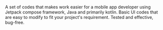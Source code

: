 A set of codes that makes work easier for a mobile app developer using Jetpack compose framework, Java and primarily kotlin. 
Basic UI codes that are easy to modify to fit your project's requirement. 
Tested and effective, bug-free. 
